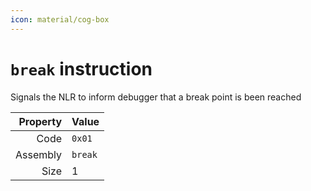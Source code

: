 ```yaml
---
icon: material/cog-box
---
```

# `break` instruction
Signals the NLR to inform debugger that a break point is been reached

Property|Value
--:|---
Code|`0x01`
Assembly|`break`
Size|1